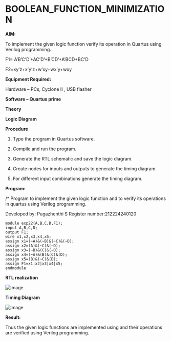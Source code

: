 # BOOLEAN_FUNCTION_MINIMIZATION

**AIM:**

To implement the given logic function verify its operation in Quartus using Verilog programming.

F1= A’B’C’D’+AC’D’+B’CD’+A’BCD+BC’D 

F2=xy’z+x’y’z+w’xy+wx’y+wxy

**Equipment Required:**

Hardware – PCs, Cyclone II , USB flasher

**Software – Quartus prime**

**Theory**

**Logic Diagram**

**Procedure**

1.	Type the program in Quartus software.

2.	Compile and run the program.

3.	Generate the RTL schematic and save the logic diagram.

4.	Create nodes for inputs and outputs to generate the timing diagram.

5.	For different input combinations generate the timing diagram.


**Program:**

/* Program to implement the given logic function and to verify its operations in quartus using Verilog programming. 

Developed by: Pugazhenthi S
Register number:212224240120

```
module exp22(A,B,C,D,F1);
input A,B,C,D;
output F1;
wire x1,x2,x3,x4,x5;
assign x1=(~A)&(~B)&(~C)&(~D);
assign x2=(A)&(~C)&(~D);
assign x3=(~B)&(C)&(~D);
assign x4=(~A)&(B)&(C)&(D);
assign x5=(B)&(~C)&(D);
assign F1=x1|x2|x3|x4|x5;
endmodule

```

**RTL realization**

![image](https://github.com/S-Priyadharshan/BOOLEAN_FUNCTION_MINIMIZATION/assets/145854138/880ae214-7aa5-422d-9bdc-97d207a0af8b)

**Timing Diagram**

![image](https://github.com/S-Priyadharshan/BOOLEAN_FUNCTION_MINIMIZATION/assets/145854138/c7cd5356-7349-4cc9-9efd-f8f053074ba1)

**Result:**

Thus the given logic functions are implemented using and their operations are verified using Verilog programming.

